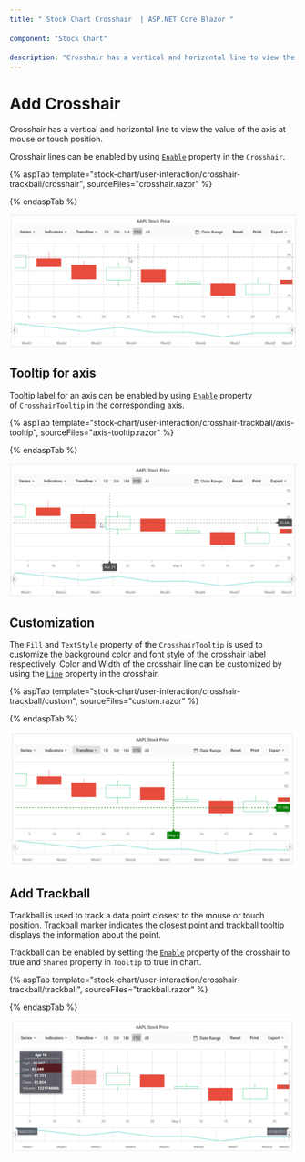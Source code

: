 ```yaml
---
title: " Stock Chart Crosshair  | ASP.NET Core Blazor "

component: "Stock Chart"

description: "Crosshair has a vertical and horizontal line to view the value of the axis at mouse position.The trackball used to display data collections"
---
```


# Add Crosshair

Crosshair has a vertical and horizontal line to view the value of the axis at mouse or touch position.

Crosshair lines can be enabled by using [`Enable`](https://help.syncfusion.com/cr/blazor/Syncfusion.Blazor~Syncfusion.Blazor.Charts.StockChartCrosshairSettings~Enable.html)
property in the `Crosshair`.

{% aspTab template="stock-chart/user-interaction/crosshair-trackball/crosshair", sourceFiles="crosshair.razor" %}

{% endaspTab %}

![Crosshair](images/common/crosshair.png)

## Tooltip for axis

Tooltip label for an axis can be enabled by using [`Enable`](https://help.syncfusion.com/cr/blazor/Syncfusion.Blazor~Syncfusion.Blazor.Charts.StockChartCrosshairSettings~Enable.html)
property of `CrosshairTooltip` in the corresponding axis.

{% aspTab template="stock-chart/user-interaction/crosshair-trackball/axis-tooltip", sourceFiles="axis-tooltip.razor" %}

{% endaspTab %}

![Crosshair Tooltip](images/common/crosshair-tooltip.png)

## Customization

The `Fill` and `TextStyle` property of the `CrosshairTooltip` is used to customize the background color and font style of the crosshair label respectively. Color and Width of the crosshair line can be customized by using the
[`Line`](https://help.syncfusion.com/cr/blazor/Syncfusion.Blazor~Syncfusion.Blazor.Charts.StockChartCrosshairSettings~Line.html) property in the crosshair.

{% aspTab template="stock-chart/user-interaction/crosshair-trackball/custom", sourceFiles="custom.razor" %}

{% endaspTab %}

![Customization](images/common/crosshair-custom.png)

## Add Trackball

Trackball is used to track a data point closest to the mouse or touch position. Trackball marker indicates the closest point and trackball tooltip displays the information about the point.

Trackball can be enabled by setting the [`Enable`](https://help.syncfusion.com/cr/blazor/Syncfusion.Blazor~Syncfusion.Blazor.Charts.StockChartCrosshairSettings~Enable.html) property of the crosshair to true and
`Shared` property in `Tooltip` to true in chart.

{% aspTab template="stock-chart/user-interaction/crosshair-trackball/trackball", sourceFiles="trackball.razor" %}

{% endaspTab %}

![Trackball](images/common/trackball.png)
